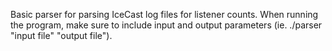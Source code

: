 Basic parser for parsing IceCast log files for listener counts. When running the program, make sure to include input and output parameters (ie. ./parser "input file" "output file").
